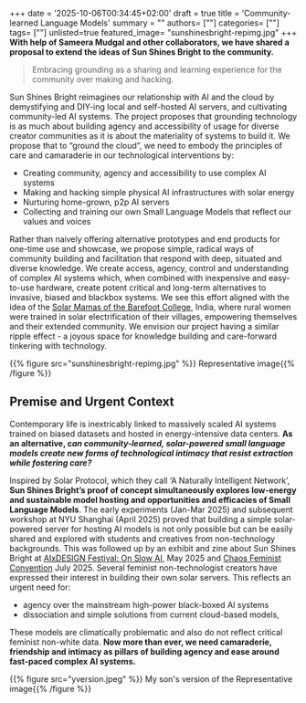 +++
date = '2025-10-06T00:34:45+02:00'
draft = true
title = 'Community-learned Language Models'
summary = ""
authors= [""]
categories= [""]
tags= [""]
unlisted=true
featured_image= "sunshinesbright-repimg.jpg"
+++
**With help of Sameera Mudgal and other collaborators, we have shared a proposal to extend the ideas of Sun Shines Bright to the community.**

> Embracing grounding as a sharing and learning experience for the community over making and hacking.

Sun Shines Bright reimagines our relationship with AI and the cloud by demystifying and DIY-ing local and self-hosted AI servers, and cultivating community-led AI systems. The project proposes that grounding technology is as much about building agency and accessibility of usage for diverse creator communities as it is about the materiality of systems to build it. We propose that to “ground the cloud”, we need to embody the principles of care and camaraderie in our technological interventions by:

- Creating community, agency and accessibility to use complex AI systems
- Making and hacking simple physical AI infrastructures with solar energy
- Nurturing home-grown, p2p AI servers
- Collecting and training our own Small Language Models that reflect our values and voices

Rather than naively offering alternative prototypes and end products for one-time use and showcase, we propose simple, radical ways of community building and facilitation that respond with deep, situated and diverse knowledge. We create access, agency, control and understanding of complex AI systems which, when combined with inexpensive and easy-to-use hardware, create potent critical and long-term alternatives to invasive, biased and blackbox systems. We see this effort aligned with the idea of the [Solar Mamas of the Barefoot College](https://www.youtube.com/watch?v=wm87B1QX8rQ), India, where rural women were trained in solar electrification of their villages, empowering themselves and their extended community. We envision our project having a similar ripple effect \- a joyous space for knowledge building and care-forward tinkering with technology.

{{% figure src="sunshinesbright-repimg.jpg" %}} Representative image{{% /figure %}}



## Premise and Urgent Context

Contemporary life is inextricably linked to massively scaled AI systems trained on biased datasets and hosted in energy-intensive data centers. **As an alternative, c*an community-learned, solar-powered small language models create new forms of technological intimacy that resist extraction while fostering care?***

Inspired by Solar Protocol, which they call ‘A Naturally Intelligent Network’, **Sun Shines Bright’s proof of concept simultaneously explores low-energy and sustainable model hosting and opportunities and efficacies of Small Language Models**. The early experiments (Jan-Mar 2025\)  and subsequent workshop at NYU Shanghai (April 2025\) proved that building a simple solar-powered server for hosting AI models is not only possible but can be easily shared and explored with students and creatives from non-technology backgrounds. This was followed up by an exhibit and zine about Sun Shines Bright at [AIxDESIGN Festival: On Slow AI](https://aixdesign.co/festival), May 2025 and [Chaos Feminist Convention](https://pretalx.c3voc.de/chaos-feminist-convention-2025/talk/PZTMPX/) July 2025\. Several feminist non-technologist creators have expressed their interest in building their own solar servers. This reflects an urgent need for:

- agency over the mainstream high-power black-boxed AI systems
- dissociation and simple solutions from current cloud-based models,

These models are climatically problematic and also do not reflect critical feminist non-white data. **Now more than ever, we need camaraderie, friendship and intimacy as pillars of building agency and ease around fast-paced complex AI systems.**

{{% figure src="yversion.jpeg" %}} My son's version of the Representative image{{% /figure %}}
